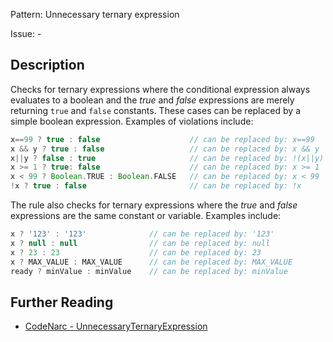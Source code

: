 Pattern: Unnecessary ternary expression

Issue: -

## Description

Checks for ternary expressions where the conditional expression always evaluates to a boolean and the *true* and *false* expressions are merely returning `true` and `false` constants. These cases can be replaced by a simple boolean expression. Examples of violations include:

``` groovy
x==99 ? true : false                    // can be replaced by: x==99
x && y ? true : false                   // can be replaced by: x && y
x||y ? false : true                     // can be replaced by: !(x||y)
x >= 1 ? true: false                    // can be replaced by: x >= 1
x < 99 ? Boolean.TRUE : Boolean.FALSE   // can be replaced by: x < 99
!x ? true : false                       // can be replaced by: !x
```

The rule also checks for ternary expressions where the *true* and *false* expressions are the same constant or variable. Examples include:

``` groovy
x ? '123' : '123'              // can be replaced by: '123'
x ? null : null                // can be replaced by: null
x ? 23 : 23                    // can be replaced by: 23
x ? MAX_VALUE : MAX_VALUE      // can be replaced by: MAX_VALUE
ready ? minValue : minValue    // can be replaced by: minValue
```

## Further Reading

* [CodeNarc - UnnecessaryTernaryExpression](http://codenarc.sourceforge.net/codenarc-rules-unnecessary.html#UnnecessaryTernaryExpression)